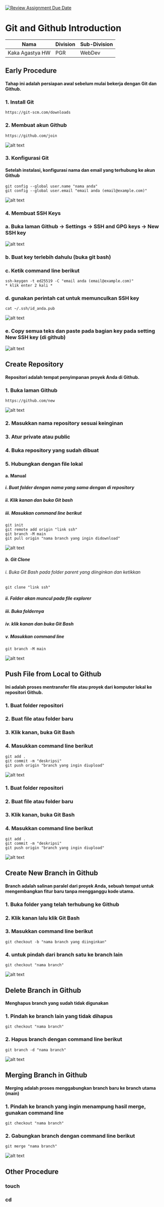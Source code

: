 [![Review Assignment Due Date](https://classroom.github.com/assets/deadline-readme-button-22041afd0340ce965d47ae6ef1cefeee28c7c493a6346c4f15d667ab976d596c.svg)](https://classroom.github.com/a/tbEHDGEc)
# Git and Github Introduction

| Nama  | Division        | Sub-Division  |
| ----- | ---------- | ---------- |
| Kaka Agastya HW   | PGR | WebDev |

## Early Procedure
#### Tahap ini adalah persiapan awal sebelum mulai bekerja dengan Git dan Github.
### 1. Install Git
    https://git-scm.com/downloads
### 2. Membuat akun Github
    https://github.com/join

![alt text](<picture/gambar 1.png>)
### 3. Konfigurasi Git
#### Setelah instalasi, konfigurasi nama dan email yang terhubung ke akun Github
    git config --global user.name "nama anda"
    git config --global user.email "email anda (email@example.com)"

![alt text](<picture/gambar 2.png>)
### 4. Membuat SSH Keys
### a. Buka laman Github -> Settings -> SSH and GPG keys -> New SSH key
![alt text](<picture/gambar 3.png>)
### b. Buat key terlebih dahulu (buka git bash)
### c. Ketik command line berikut
    ssh-keygen -t ed25519 -C "email anda (email@example.com)"
    * klik enter 2 kali *
### d. gunakan perintah cat untuk memunculkan SSH key
    cat ~/.ssh/id_anda.pub

![alt text](<picture/gambar 4.png>)
### e. Copy semua teks dan paste pada bagian key pada setting New SSH key (di github)
![alt text](<picture/gambar 5.png>)
## Create Repository
#### Repositori adalah tempat penyimpanan proyek Anda di Github.

### 1. Buka laman Github
    https://github.com/new
![alt text](<picture/gambar 6.png>)
### 2. Masukkan nama repository sesuai keinginan
### 3. Atur private atau public
### 4. Buka repository yang sudah dibuat
### 5. Hubungkan dengan file lokal

#### a. Manual
##### i. Buat folder dengan nama yang sama dengan di repository
##### ii. Klik kanan dan buka Git bash
##### iii. Masukkan command line berikut

    git init
    git remote add origin "link ssh"
    git branch -M main
    git pull origin "nama branch yang ingin didownload"
![alt text](<picture/gambar 7.png>)
##### b. Git Clone
###### i. Buka Git Bash pada folder parent yang diinginkan dan ketikkan

    git clone "link ssh"

##### ii. Folder akan muncul pada file explorer
##### iii. Buka foldernya
##### iv. klik kanan dan buka Git Bash
##### v. Masukkan command line

    git branch -M main
![alt text](<picture/gambar 8.png>)

## Push File from Local to Github
#### Ini adalah proses mentransfer file atau proyek dari komputer lokal ke repositori Github.
### 1. Buat folder repositori
### 2. Buat file atau folder baru
### 3. Klik kanan, buka Git Bash
### 4. Masukkan command line berikut 

    git add .
    git commit -m "deskripsi"
    git push origin "branch yang ingin diupload"

![alt text](<picture/gambar 9.png>)

### 1. Buat folder repositori
### 2. Buat file atau folder baru
### 3. Klik kanan, buka Git Bash
### 4. Masukkan command line berikut 

    git add .
    git commit -m "deskripsi"
    git push origin "branch yang ingin diupload"

![alt text](<picture/gambar 9.png>)

## Create New Branch in Github 
#### Branch adalah salinan paralel dari proyek Anda, sebuah tempat untuk mengembangkan fitur baru tanpa mengganggu kode utama.
### 1. Buka folder yang telah terhubung ke Github
### 2. Klik kanan lalu klik Git Bash
### 3. Masukkan command line berikut
    git checkout -b "nama branch yang diinginkan"
### 4. untuk pindah dari branch satu ke branch lain
    git checkout "nama branch"

![alt text](<picture/gambar 10.png>)

## Delete Branch in Github
#### Menghapus branch yang sudah tidak digunakan
### 1. Pindah ke branch lain yang tidak dihapus
    git checkout "nama branch"
### 2. Hapus branch dengan command line berikut
    git branch -d "nama branch"

![alt text](<picture/gambar 11.png>)

## Merging Branch in Github
#### Merging adalah proses menggabungkan branch baru ke branch utama (main)
### 1. Pindah ke branch yang ingin menampung hasil merge, gunakan command line
    git checkout "nama branch"
### 2. Gabungkan branch dengan command line berikut
    git merge "nama branch"

![alt text](<picture/gambar 12.png>)
## Other Procedure

### touch
### cd
###